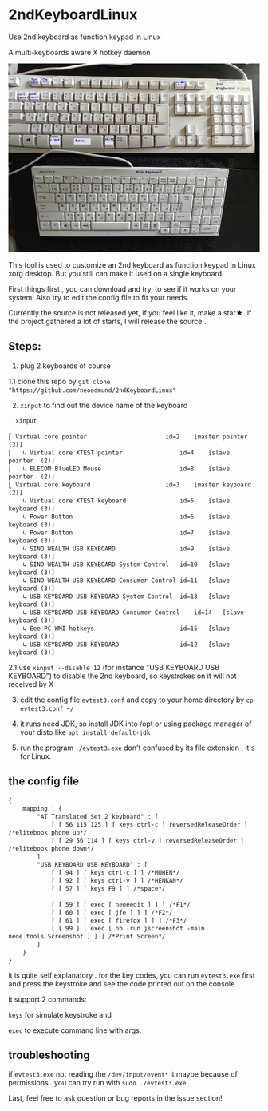 # 2ndKeyboardLinux
Use 2nd keyboard as function keypad in Linux

A multi-keyboards aware X hotkey daemon 

![img](https://github.com/neoedmund/2ndKeyboardLinux/blob/main/kb3.jpg?raw=true)

This tool is used to customize an 2nd keyboard as function keypad in Linux xorg desktop. 
But you still can make it used on a single keyboard.

First things first , you can download and try, to see if it works on your system. 
Also try to edit the config file to fit your needs.

Currently the source is not released yet, if you feel like it, make a star★. 
if the project gathered a lot of starts, I will release the source .

## Steps:
1. plug 2 keyboards of course 

1.1 clone this repo by `git clone "https://github.com/neoedmund/2ndKeyboardLinux"`

2. `xinput` to find out the device name of the keyboard 
```
  xinput

⎡ Virtual core pointer                    	id=2	[master pointer  (3)]
⎜   ↳ Virtual core XTEST pointer              	id=4	[slave  pointer  (2)]
⎜   ↳ ELECOM BlueLED Mouse                    	id=8	[slave  pointer  (2)]
⎣ Virtual core keyboard                   	id=3	[master keyboard (2)]
    ↳ Virtual core XTEST keyboard             	id=5	[slave  keyboard (3)]
    ↳ Power Button                            	id=6	[slave  keyboard (3)]
    ↳ Power Button                            	id=7	[slave  keyboard (3)]
    ↳ SINO WEALTH USB KEYBOARD                	id=9	[slave  keyboard (3)]
    ↳ SINO WEALTH USB KEYBOARD System Control 	id=10	[slave  keyboard (3)]
    ↳ SINO WEALTH USB KEYBOARD Consumer Control	id=11	[slave  keyboard (3)]
    ↳ USB KEYBOARD USB KEYBOARD System Control	id=13	[slave  keyboard (3)]
    ↳ USB KEYBOARD USB KEYBOARD Consumer Control	id=14	[slave  keyboard (3)]
    ↳ Eee PC WMI hotkeys                      	id=15	[slave  keyboard (3)]
    ↳ USB KEYBOARD USB KEYBOARD               	id=12	[slave  keyboard (3)]
```

2.1  use `xinput --disable 12` (for instance "USB KEYBOARD USB KEYBOARD") to disable the 2nd keyboard, so keystrokes on it will not received by X


3. edit the config file `evtest3.conf` and copy to your home directory by `cp evtest3.conf ~/`

4. it runs need JDK, so install JDK into /opt or using package manager of your disto like `apt install default-jdk`

5. run the program `./evtest3.exe`  don't confused by its file extension , it's for Linux.

## the config file
```
{
	mapping : {
		"AT Translated Set 2 keyboard" : [
			[ [ 56 115 125 ] [ keys ctrl-c ] reversedReleaseOrder ] /*elitebook phone up*/
			[ [ 29 56 114 ] [ keys ctrl-v ] reversedReleaseOrder ] /*elitebook phone down*/
		]
		"USB KEYBOARD USB KEYBOARD" : [
			[ [ 94 ] [ keys ctrl-c ] ] /*MUHEN*/
			[ [ 92 ] [ keys ctrl-v ] ] /*HENKAN*/
			[ [ 57 ] [ keys F9 ] ] /*space*/

			[ [ 59 ] [ exec [ neoeedit ] ] ] /*F1*/
			[ [ 60 ] [ exec [ jfe ] ] ] /*F2*/
			[ [ 61 ] [ exec [ firefox ] ] ] /*F3*/
			[ [ 99 ] [ exec [ nb -run jscreenshot -main neoe.tools.Screenshot ] ] ] /*Print Screen*/
		]
	}
}
```

it is quite self explanatory .
for the key codes, you can run `evtest3.exe` first and press the keystroke and see the code printed out on the console .

it support 2 commands: 

`keys` for simulate keystroke and

`exec` to execute command line with args.

## troubleshooting 
if `evtest3.exe` not reading the `/dev/input/event*` it maybe because of permissions . you can try run with `sudo ./evtest3.exe`

Last, feel free to ask question or bug reports in the issue section!


